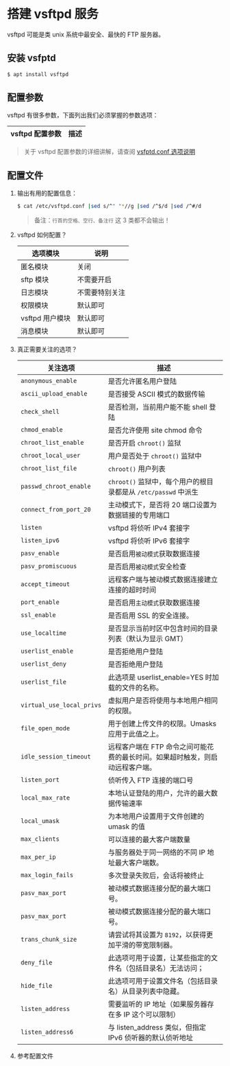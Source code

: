 # 搭建 vsftpd 服务

vsftpd 可能是类 unix 系统中最安全、最快的 FTP 服务器。

## 安装 vsfptd

```sh
$ apt install vsftpd
```

## 配置参数

vsftpd 有很多参数，下面列出我们必须掌握的参数选项：

| vsftpd 配置参数 | 描述 |
| --------------- | ---- |


> 关于 vsftpd 配置参数的详细讲解，请查阅 [vsfptd.conf 选项说明](./manual/03-vsftpd.conf选项说明.md)

## 配置文件

1. 输出有用的配置信息：

   ```sh
   $ cat /etc/vsftpd.conf |sed s/^" "*//g |sed /^$/d |sed /^#/d
   ```

   > 备注：`行首的空格、空行、备注行` 这 3 类都不会输出！

2. vsftpd 如何配置？

   | 选项模块        | 说明           |
   | --------------- | -------------- |
   | 匿名模块        | 关闭           |
   | sftp 模块       | 不需要开启     |
   | 日志模块        | 不需要特别关注 |
   | 权限模块        | 默认即可       |
   | vsftpd 用户模块 | 默认即可       |
   | 消息模块        | 默认即可       |

3. 真正需要关注的选项？

   | 关注选项                  | 描述                                                                          |
   | ------------------------- | ----------------------------------------------------------------------------- |
   | `anonymous_enable`        | 是否允许匿名用户登陆                                                          |
   | `ascii_upload_enable`     | 是否接受 ASCII 模式的数据传输                                                 |
   | `check_shell`             | 是否检测，当前用户能不能 shell 登陆                                           |
   | `chmod_enable`            | 是否允许使用 site chmod 命令                                                  |
   | `chroot_list_enable`      | 是否开启 `chroot()` 监狱                                                      |
   | `chroot_local_user`       | 用户是否处于 `chroot()` 监狱中                                                |
   | `chroot_list_file`        | `chroot()` 用户列表                                                           |
   | `passwd_chroot_enable`    | `chroot()` 监狱中，每个用户的根目录都是从 `/etc/passwd` 中派生                |
   | `connect_from_port_20`    | 主动模式下，是否将 20 端口设置为数据链接的专用端口                            |
   | `listen`                  | vsftpd 将侦听 IPv4 套接字                                                     |
   | `listen_ipv6`             | vsftpd 将侦听 IPv6 套接字                                                     |
   | `pasv_enable`             | 是否启用`被动模式`获取数据连接                                                |
   | `pasv_promiscuous`        | 是否启用`被动模式`安全检查                                                    |
   | `accept_timeout`          | 远程客户端与被动模式数据连接建立连接的超时时间                                |
   | `port_enable`             | 是否启用`主动模式`获取数据连接                                                |
   | `ssl_enable`              | 是否启用 SSL 的安全连接。                                                     |
   | `use_localtime`           | 是否显示当前时区中包含时间的目录列表（默认为显示 GMT）                        |
   | `userlist_enable`         | 是否拒绝用户登陆                                                              |
   | `userlist_deny`           | 是否拒绝用户登陆                                                              |
   | `userlist_file`           | 此选项是 userlist_enable=YES 时加载的文件的名称。                             |
   | `virtual_use_local_privs` | 虚拟用户是否将使用与本地用户相同的权限。                                      |
   | `file_open_mode`          | 用于创建上传文件的权限。Umasks 应用于此值之上。                               |
   | `idle_session_timeout`    | 远程客户端在 FTP 命令之间可能花费的最长时间。如果超时触发，则启动远程客户端。 |
   | `listen_port`             | 侦听传入 FTP 连接的端口号                                                     |
   | `local_max_rate`          | 本地认证登陆的用户，允许的最大数据传输速率                                    |
   | `local_umask`             | 为本地用户设置用于文件创建的 umask 的值                                       |
   | `max_clients`             | 可以连接的最大客户端数量                                                      |
   | `max_per_ip`              | 与服务器处于同一网络的不同 IP 地址最大客户端数。                              |
   | `max_login_fails`         | 多次登录失败后，会话将被终止                                                  |
   | `pasv_max_port`           | 被动模式数据连接分配的最大端口号。                                            |
   | `pasv_max_port`           | 被动模式数据连接分配的最大端口号。                                            |
   | `trans_chunk_size`        | 请尝试将其设置为 `8192`，以获得更加平滑的带宽限制器。                         |
   | `deny_file`               | 此选项可用于设置，让某些指定的文件名（包括目录名）无法访问；                  |
   | `hide_file`               | 此选项可用于设置文件名（包括目录名）从目录列表中隐藏。                        |
   | `listen_address`          | 需要监听的 IP 地址（如果服务器存在多 IP 这个可以限制）                        |
   | `listen_address6`         | 与 listen_address 类似，但指定 IPv6 侦听器的默认侦听地址                      |

4. 参考配置文件

   ```conf

   ```
